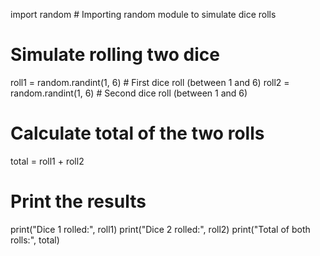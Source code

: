 <!-- Simulate rolling two dice, and prints results of each roll as well as the total.
 -->


import random  # Importing random module to simulate dice rolls

# Simulate rolling two dice
roll1 = random.randint(1, 6)  # First dice roll (between 1 and 6)
roll2 = random.randint(1, 6)  # Second dice roll (between 1 and 6)

# Calculate total of the two rolls
total = roll1 + roll2

# Print the results
print("Dice 1 rolled:", roll1)
print("Dice 2 rolled:", roll2)
print("Total of both rolls:", total)
